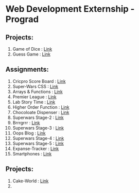 # Web Development Externship - Prograd

## Projects:

1. Game of Dice : [Link]()
2. Guess Game : [Link]()

## Assignments:

1. Cricpro Score Board : [Link](https://soumyadip201.github.io/Webdev-Prograd/Assignments/Sprint-1/1_Cricpro-ScoreBoard/index.html)
2. Super-Wars CSS : [Link](https://soumyadip201.github.io/Webdev-Prograd/Assignments/Sprint-1/2_Superwars-css/)
3. Arrays & Functions : [Link](https://soumyadip201.github.io/Webdev-Prograd/Assignments/Sprint-1/3_Array-and-Objects/)
4. Premier League : [Link](https://soumyadip201.github.io/Webdev-Prograd/Assignments/Sprint-1/4_Prograd-Premier-League/src/)
5. Lab Story Time : [Link](https://soumyadip201.github.io/Webdev-Prograd/Assignments/Sprint-1/5_Story-Time/src/)
6. Higher Order Function : [Link](https://soumyadip201.github.io/Webdev-Prograd/Assignments/Sprint-1/6_Higher-Order-Function/)
7. Chocoloate Dispenser : [Link](https://soumyadip201.github.io/Webdev-Prograd/Assignments/Sprint-1/7_Chocolate-Dispenser/)
8. Superwars Stage-2 : [Link](https://soumyadip201.github.io/Webdev-Prograd/Assignments/Sprint-1/8_Superwars-Stage-2/)
9. Brrrgrrr : [Link](https://soumyadip201.github.io/Webdev-Prograd/Assignments/Sprint-1/9_Brrgrr/src/)
10. Superwars Stage-3 : [Link](https://soumyadip201.github.io/Webdev-Prograd/Assignments/Sprint-1/10_Superwars-Stage-3/)
11. Oops Blog : [Link](https://soumyadip201.github.io/Webdev-Prograd/Assignments/Sprint-1/11_OopsBlog/)
12. Superwars Stage-4 : [Link](https://soumyadip201.github.io/Webdev-Prograd/Assignments/Sprint-1/13_Superwars-Stage-4/)
13. Superwars Stage-5 : [Link](https://soumyadip201.github.io/Webdev-Prograd/Assignments/Sprint-1/14_Superwars-Stage-5/)
14. Expanse-Tracker : [Link](https://soumyadip201.github.io/Webdev-Prograd/Assignments/Sprint-1/15_Expense-Tracker/)
15. Smartphones : [Link]()


## Projects:

1. Cake-World : [Link](https://soumyadip201.github.io/Webdev-Prograd/Projects/Sprint-1/1_Cake-World/)
2. 
